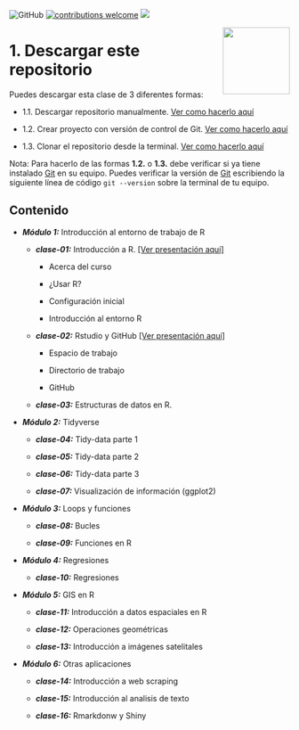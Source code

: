 ![GitHub](https://img.shields.io/github/license/taller-R/taller_r_202201) [![contributions welcome](https://img.shields.io/badge/contributions-welcome-brightgreen.svg?style=flat)](https://github.com/taller-R/taller_r_202201/issues) ![](https://img.shields.io/github/followers/taller-R?style=social)

<img src="https://avatars0.githubusercontent.com/u/69440432?s=400&u=96b3e58c713578b563d5c3d3c259f34965ac8e33&v=4" align="right" width=120 height=120 alt="" />

# 1. Descargar este repositorio

Puedes descargar esta clase de 3 diferentes formas:

- 1.1. Descargar repositorio manualmente. [Ver como hacerlo aquí](https://raw.githubusercontent.com/taller-R/clase_1/master/help/pics/download.gif)

- 1.2. Crear proyecto con versión de control de Git. [Ver como hacerlo aquí](https://raw.githubusercontent.com/taller-R/clase_1/master/help/pics/crear_proyecto.gif)

- 1.3. Clonar el repositorio desde la terminal. [Ver como hacerlo aquí](https://github.com/taller-R/Clase_1/blob/master/help/pics/terminal.gif)

Nota: Para hacerlo de las formas **1.2.** o **1.3.** debe verificar si ya tiene instalado [Git](https://git-scm.com/downloads) en su equipo. Puedes verificar la versión de [Git](https://git-scm.com/downloads) escribiendo la siguiente línea de código `git --version` sobre la terminal de tu equipo.

## Contenido

* ***Módulo 1:*** Introducción al entorno de trabajo de R

  + ***clase-01:*** Introducción a R. [[Ver presentación aquí]](https://lectures-r.gitlab.io/202201/lecture-1/)
    
     + Acerca del curso

     + ¿Usar R?

     + Configuración inicial

     + Introducción al entorno R

  + ***clase-02:*** Rstudio y GitHub [[Ver presentación aquí]](https://lectures-r.gitlab.io/202201/lecture-2/)
  
     + Espacio de trabajo
     
     + Directorio de trabajo
  
     + GitHub
     
  + ***clase-03:*** Estructuras de datos en R. 
  
* ***Módulo 2:*** Tidyverse

  + ***clase-04:*** Tidy-data parte 1 

  + ***clase-05:*** Tidy-data parte 2

  + ***clase-06:*** Tidy-data parte 3

  + ***clase-07:*** Visualización de información (ggplot2)
  
* ***Módulo 3:*** Loops y funciones

  + ***clase-08:*** Bucles
  
  + ***clase-09:*** Funciones en R

* ***Módulo 4:***  Regresiones
     
  + ***clase-10:*** Regresiones
  
* ***Módulo 5:*** GIS en R 
    
  + ***clase-11:*** Introducción a datos espaciales en R

  + ***clase-12:*** Operaciones geométricas
  
  + ***clase-13:*** Introducción a imágenes satelitales
  
* ***Módulo 6:*** Otras aplicaciones
   
  + ***clase-14:*** Introducción a web scraping
  
  + ***clase-15:*** Introducción al analisis de texto
  
  + ***clase-16:*** Rmarkdonw y Shiny
  
  
